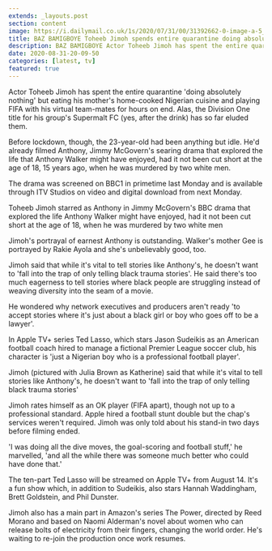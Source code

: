 ```yaml
---
extends: _layouts.post
section: content
image: https://i.dailymail.co.uk/1s/2020/07/31/00/31392662-0-image-a-5_1596153081634.jpg 
title: BAZ BAMIGBOYE Toheeb Jimoh spends entire quarantine doing absolutely nothing but playing FIFA 
description: BAZ BAMIGBOYE Actor Toheeb Jimoh has spent the entire quarantine doing absolutely nothing but eating his mothers home-cooked Nigerian cuisine and playing FIFA with virtual team-mates. 
date: 2020-08-31-20-09-50 
categories: [latest, tv] 
featured: true 
--- 
```

Actor Toheeb Jimoh has spent the entire quarantine 'doing absolutely nothing' but eating his mother's home-cooked Nigerian cuisine and playing FIFA with his virtual team-mates for hours on end. Alas, the Division One title for his group's Supermalt FC (yes, after the drink) has so far eluded them.

Before lockdown, though, the 23-year-old had been anything but idle. He'd already filmed Anthony, Jimmy McGovern's searing drama that explored the life that Anthony Walker might have enjoyed, had it not been cut short at the age of 18, 15 years ago, when he was murdered by two white men.

The drama was screened on BBC1 in primetime last Monday and is available through ITV Studios on video and digital download from next Monday.

 Toheeb Jimoh starred as Anthony in Jimmy McGovern's BBC drama that explored the life Anthony Walker might have enjoyed, had it not been cut short at the age of 18, when he was murdered by two white men

Jimoh's portrayal of earnest Anthony is outstanding. Walker's mother Gee is portrayed by Rakie Ayola and she's unbelievably good, too.

Jimoh said that while it's vital to tell stories like Anthony's, he doesn't want to 'fall into the trap of only telling black trauma stories'. He said there's too much eagerness to tell stories where black people are struggling instead of weaving diversity into the seam of a movie.

He wondered why network executives and producers aren't ready 'to accept stories where it's just about a black girl or boy who goes off to be a lawyer'.

In Apple TV+ series Ted Lasso, which stars Jason Sudeikis as an American football coach hired to manage a fictional Premier League soccer club, his character is 'just a Nigerian boy who is a professional football player'.

Jimoh (pictured with Julia Brown as Katherine) said that while it's vital to tell stories like Anthony's, he doesn't want to 'fall into the trap of only telling black trauma stories'

Jimoh rates himself as an OK player (FIFA apart), though not up to a professional standard. Apple hired a football stunt double but the chap's services weren't required. Jimoh was only told about his stand-in two days before filming ended. 

'I was doing all the dive moves, the goal-scoring and football stuff,' he marvelled, 'and all the while there was someone much better who could have done that.'

The ten-part Ted Lasso will be streamed on Apple TV+ from August 14. It's a fun show which, in addition to Sudeikis, also stars Hannah Waddingham, Brett Goldstein, and Phil Dunster.

Jimoh also has a main part in Amazon's series The Power, directed by Reed Morano and based on Naomi Alderman's novel about women who can release bolts of electricity from their fingers, changing the world order. He's waiting to re-join the production once work resumes. 

